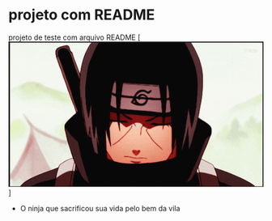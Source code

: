 # projeto com README
projeto de teste com arquivo README
[<img src="./itachi.gif">]

- O ninja que sacrificou sua vida pelo bem da vila